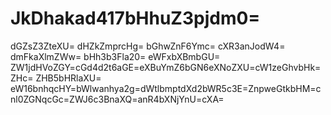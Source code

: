 # JkDhakad417bHhuZ3pjdm0=
dGZsZ3ZteXU=
dHZkZmprcHg=
bGhwZnF6Ymc=
cXR3anJodW4=
dmFkaXlmZWw=
bHh3b3Fla20=
eWFxbXBmbGU=
ZW1jdHVoZGY=cGd4d2t6aGE=eXBuYmZ6bGN6eXNoZXU=cW1zeGhvbHk=ZHc=
ZHB5bHRlaXU=
eW16bnhqcHY=bWlwanhya2g=dWtlbmptdXd2bWR5c3E=ZnpweGtkbHM=cnl0ZGNqcGc=ZWJ6c3BnaXQ=anR4bXNjYnU=cXA=
